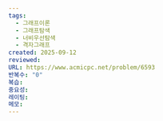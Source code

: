```yaml
---
tags:
  - 그래프이론
  - 그래프탐색
  - 너비우선탐색
  - 격자그래프
created: 2025-09-12
reviewed:
URL: https://www.acmicpc.net/problem/6593
반복수: "0"
복습:
중요성:
레이팅:
메모:
---
```

